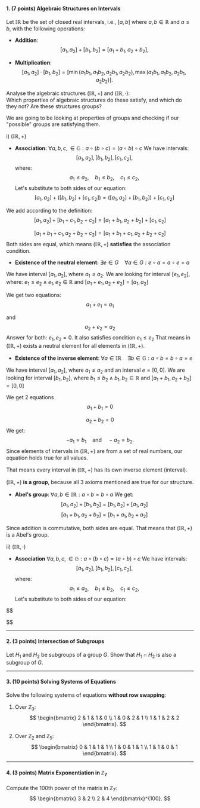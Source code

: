 #### 1. (7 points) Algebraic Structures on Intervals  
Let $\mathbb{IR}$ be the set of closed real intervals, i.e., $[a, b]$ where $a, b \in \mathbb{R}$ and $a \leq b$, with the following operations:

- **Addition**:  
  $$[a_1, a_2] + [b_1, b_2] = [a_1 + b_1, a_2 + b_2],$$

- **Multiplication**:  
  $$[a_1, a_2] \cdot [b_1, b_2] = \left[\min(a_1b_1, a_1b_2, a_2b_1, a_2b_2), \max(a_1b_1, a_1b_2, a_2b_1, a_2b_2)\right].$$

Analyse the algebraic structures $(\mathbb{IR}, +)$ and $(\mathbb{IR}, \cdot)$:  
Which properties of algebraic structures do these satisfy, and which do they not? Are these structures groups?

We are going to be looking at properties of groups and checking if our "possible" groups are satisfying them. 

i) $(\mathbb{IR}, +)$ 

- **Association:** $\forall a, b, c, \in \mathbb{G}: a \circ(b\circ c) = (a\circ b) \circ c$
We have intervals: $$[a_{1},a_{2}],[b_{1},b_{2}],[c_{1},c_{2}],$$
where: $$a_{1} \leq a_{2},\quad b_{1} \leq b_{2},\quad c_{1} \leq c_{2},$$
Let's substitute to both sides of our equation:$$
[a_{1},a_{2}] + ([b_{1},b_{2}] + [c_{1},c_{2}]) = ([a_{1},a_{2}] + [b_{1},b_{2}]) + [c_{1},c_{2}]
$$

We add according to the definition:
$$
[a_{1},a_{2}] + [b_{1} + c_{1},b_{2}+ c_{2}] = [a_{1} + b_{1},a_{2}+ b_{2}] + [c_{1},c_{2}]
$$

$$
[a_{1}+b_{1} + c_{1},a_{2}+b_{2}+ c_{2}] = [a_{1}+b_{1} + c_{1},a_{2}+b_{2}+ c_{2}] 
$$
Both sides are equal, which means $(\mathbb{IR}, +)$ **satisfies** the association condition.

- **Existence of the neutral element:** $\exists  e\in G  \quad \forall a \in G: e \circ a = a \circ e = a$

We have interval $[a_{1},a_{2}]$, where $a_{1} \leq a_{2}$.
We are looking for interval $[e_{1},e_{2}]$, where: $e_{1} \leq e_{2} \land e_{1},e_{2} \in \mathbb{R}$ and $[a_{1}+e_{1}, a_{2}+e_{2}] = [a_{1},a_{2}]$

We get two equations:
$$
a_{1} + e_{1} = a_{1}
$$

and
$$
a_{2} + e_{2} = a_{2}
$$
Answer for both: $e_{1},e_{2} = 0$. It also satisfies condition $e_{1} \leq e_{2}$  That means  in $(\mathbb{IR}, +)$ exists a neutral element for all elements in $(\mathbb{IR}, +)$.



- **Existence of the inverse element**: $\forall a \in \mathbb{IR} \quad \exists b \in \mathbb{G}: a \circ b = b \circ a = e$

We have interval $[a_{1},a_{2}]$, where $a_{1} \leq a_{2}$ and an interval $e = [0,0]$.
We are looking for interval $[b_{1},b_{2}]$, where $b_{1} \leq b_{2} \land b_{1},b_{2} \in \mathbb{R}$ and $[a_{1}+b_{1}, a_{2}+b_{2}]=[0,0]$ 

We get 2 equations
$$
a_{1}+b_{1}=0
$$

$$
a_{2}+b_{2}=0
$$
We get: $$-a_{1} = b_{1} \quad \text{and}\quad -a_{2} = b_{2}.$$
Since elements of intervals in $(\mathbb{IR},+)$ are from a set of real numbers, our equation holds true for all values.

That means every interval in $(\mathbb{IR},+)$ has its own inverse element (interval).

$(\mathbb{IR},+)$ **is a group**, because  all  3 axioms mentioned are true for our structure.

- **Abel's group**: $\forall a,b \in \mathbb{IR}: a \circ b =b \circ a$
We get:
$$
[a_{1},a_{2}] + [b_{1},b_{2}] = [b_{1},b_{2}]+ [a_{1},a_{2}]
$$
$$
[a_{1}+b_{1},a_{2}+b_{2}] = [b_{1}+a_{1},b_{2}+a_{2}]
$$

Since addition is commutative, both sides are equal. That means that $(\mathbb{IR},+)$ is a Abel's group.

ii) $(\mathbb{IR},\cdot)$
- **Association** $\forall a, b, c, \in \mathbb{G}: a \circ(b\circ c) = (a\circ b) \circ c$
We have intervals: $$[a_{1},a_{2}],[b_{1},b_{2}],[c_{1},c_{2}],$$
where: $$a_{1} \leq a_{2},\quad b_{1} \leq b_{2},\quad c_{1} \leq c_{2},$$
Let's substitute to both sides of our equation:

$$

$$



---

#### 2. (3 points) Intersection of Subgroups  
Let $H_1$ and $H_2$ be subgroups of a group $G$. Show that $H_1 \cap H_2$ is also a subgroup of $G$.

---

#### 3. (10 points) Solving Systems of Equations  
Solve the following systems of equations **without row swapping**:

1. Over $\mathbb{Z}_3$:  
   $$  
   \begin{bmatrix}  
   2 & 1 & 1 & 0 \\  
   1 & 0 & 2 & 1 \\  
   1 & 1 & 2 & 2  
   \end{bmatrix}.  
   $$

2. Over $\mathbb{Z}_2$ and $\mathbb{Z}_5$:  
   $$  
   \begin{bmatrix}  
   0 & 1 & 1 & 1 \\  
   1 & 0 & 1 & 1 \\  
   1 & 1 & 0 & 1  
   \end{bmatrix}.  
   $$

---

#### 4. (3 points) Matrix Exponentiation in $\mathbb{Z}_7$  
Compute the $100$th power of the matrix in $\mathbb{Z}_7$:  
$$  
\begin{bmatrix}  
3 & 2 \\  
2 & 4  
\end{bmatrix}^{100}.  
$$
